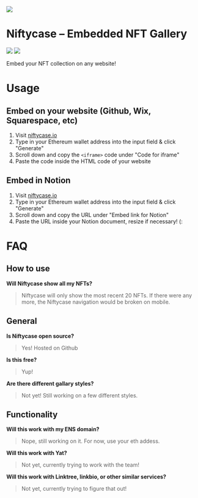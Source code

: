 ![](https://i.imgur.com/IXe7XBX.png)
# Niftycase – Embedded NFT Gallery
![](https://img.shields.io/github/last-commit/mattwelter/niftycase)
![](https://img.shields.io/twitter/follow/_mattwelter?label=Check%20for%20updates&style=social)

Embed your NFT collection on any website!

# Usage
## Embed on your website (Github, Wix, Squarespace, etc)
1. Visit [niftycase.io](https://niftycase.io)
2. Type in your Ethereum wallet address into the input field & click "Generate"
3. Scroll down and copy the `<iframe>` code under "Code for iframe"
4. Paste the code inside the HTML code of your website

## Embed in Notion
1. Visit [niftycase.io](https://niftycase.io)
2. Type in your Ethereum wallet address into the input field & click "Generate"
3. Scroll down and copy the URL under "Embed link for Notion"
4. Paste the URL inside your Notion document, resize if necessary! (:

# FAQ

## How to use
**Will Niftycase show all my NFTs?**
>Niftycase will only show the most recent 20 NFTs. If there were any more, the Niftycase navigation would be broken on mobile.

## General
**Is Niftycase open source?**
>Yes! Hosted on Github

**Is this free?**
>Yup!

**Are there different gallary styles?**
>Not yet! Still working on a few different styles.

## Functionality
**Will this work with my ENS domain?**
>Nope, still working on it. For now, use your eth addess.

**Will this work with Yat?**
>Not yet, currently trying to work with the team!

**Will this work with Linktree, linkbio, or other similar services?**
 >Not yet, currently trying to figure that out!
